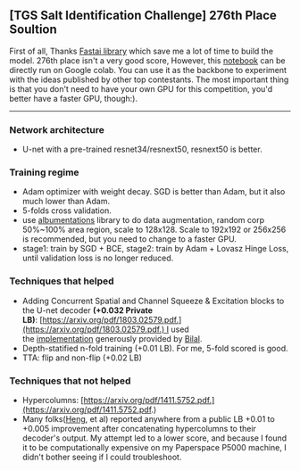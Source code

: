 ## [TGS Salt Identification Challenge] 276th Place Soultion

First of all, Thanks [Fastai library](https://github.com/fastai/fastai/tree/0.7.0/fastai) which save me a lot of time to build the model. 276th place isn't a very good score, However, this [notebook]() can be directly run on Google colab. You can use it as the backbone to experiment with the ideas published by other top contestants. The most important thing is that you don't need to have your own GPU for this competition, you'd better have a faster GPU, though:).

---

### Network architecture

* U-net with a pre-trained resnet34/resnext50, resnext50 is better.

### Training regime

* Adam optimizer with weight decay. SGD is better than Adam, but it also much lower than Adam.
* 5-folds cross validation.
* use [albumentations](https://github.com/albu/albumentations) library to do data augmentation, random corp 50%~100% area region, scale to 128x128. Scale to 192x192 or 256x256 is recommended, but you need to change to a faster GPU.
* stage1: train by SGD + BCE, stage2: train by Adam + Lovasz Hinge Loss, until validation loss is no longer reduced.

### Techniques that helped

* Adding Concurrent Spatial and Channel Squeeze & Excitation blocks to the U-net decoder **(+0.032 Private LB)**: [https://arxiv.org/pdf/1803.02579.pdf.](https://arxiv.org/pdf/1803.02579.pdf.) I used the [implementation](https://www.kaggle.com/c/tgs-salt-identification-challenge/discussion/66178) generously provided by [Bilal](https://www.kaggle.com/bkkaggle).
* Depth-statified n-fold training (+0.01 LB). For me, 5-fold scored is good.
* TTA: flip and non-flip (+0.02 LB)

### Techniques that not helped
*   Hypercolumns: [https://arxiv.org/pdf/1411.5752.pdf.](https://arxiv.org/pdf/1411.5752.pdf.)
*   Many folks([Heng](https://www.kaggle.com/c/tgs-salt-identification-challenge/discussion/64645#380301), et al) reported anywhere from a public LB +0.01 to +0.005 improvement after concatenating hypercolumns to their decoder's output. My attempt led to a lower score, and because I found it to be computationally expensive on my Paperspace P5000 machine, I didn't bother seeing if I could troubleshoot.

